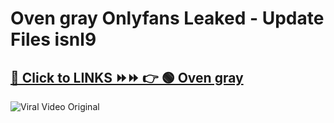 
 # Oven gray Onlyfans Leaked - Update Files isnl9

## <h2><a href="https://clipsfans.com/Oven_gray&ref=git">🔗 Click to LINKS ⏩⏩ 👉 🟢 Oven gray </a></h2>

<a href="https://clipsfans.com/Oven_gray&ref=git" rel="nofollow" data-target="animated-image.originalLink"><img src="https://i.ibb.co.com/xMMVF88/686577567.gif" alt="Viral Video Original" style="max-width: 100%; display: inline-block;" data-target="animated-image.originalImage"></a>

